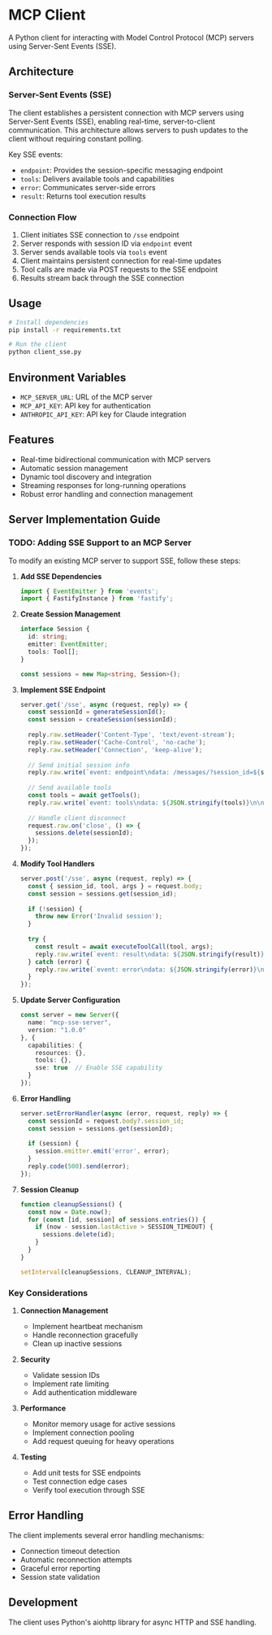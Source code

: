 # MCP Client

A Python client for interacting with Model Control Protocol (MCP) servers using Server-Sent Events (SSE).

## Architecture

### Server-Sent Events (SSE)
The client establishes a persistent connection with MCP servers using Server-Sent Events (SSE), enabling real-time, server-to-client communication. This architecture allows servers to push updates to the client without requiring constant polling.

Key SSE events:
- `endpoint`: Provides the session-specific messaging endpoint
- `tools`: Delivers available tools and capabilities
- `error`: Communicates server-side errors
- `result`: Returns tool execution results

### Connection Flow
1. Client initiates SSE connection to `/sse` endpoint
2. Server responds with session ID via `endpoint` event
3. Server sends available tools via `tools` event
4. Client maintains persistent connection for real-time updates
5. Tool calls are made via POST requests to the SSE endpoint
6. Results stream back through the SSE connection

## Usage

```bash
# Install dependencies
pip install -r requirements.txt

# Run the client
python client_sse.py
```

## Environment Variables

- `MCP_SERVER_URL`: URL of the MCP server
- `MCP_API_KEY`: API key for authentication
- `ANTHROPIC_API_KEY`: API key for Claude integration

## Features

- Real-time bidirectional communication with MCP servers
- Automatic session management
- Dynamic tool discovery and integration
- Streaming responses for long-running operations
- Robust error handling and connection management

## Server Implementation Guide

### TODO: Adding SSE Support to an MCP Server

To modify an existing MCP server to support SSE, follow these steps:

1. **Add SSE Dependencies**
   ```typescript
   import { EventEmitter } from 'events';
   import { FastifyInstance } from 'fastify';
   ```

2. **Create Session Management**
   ```typescript
   interface Session {
     id: string;
     emitter: EventEmitter;
     tools: Tool[];
   }
   
   const sessions = new Map<string, Session>();
   ```

3. **Implement SSE Endpoint**
   ```typescript
   server.get('/sse', async (request, reply) => {
     const sessionId = generateSessionId();
     const session = createSession(sessionId);
     
     reply.raw.setHeader('Content-Type', 'text/event-stream');
     reply.raw.setHeader('Cache-Control', 'no-cache');
     reply.raw.setHeader('Connection', 'keep-alive');
     
     // Send initial session info
     reply.raw.write(`event: endpoint\ndata: /messages/?session_id=${sessionId}\n\n`);
     
     // Send available tools
     const tools = await getTools();
     reply.raw.write(`event: tools\ndata: ${JSON.stringify(tools)}\n\n`);
     
     // Handle client disconnect
     request.raw.on('close', () => {
       sessions.delete(sessionId);
     });
   });
   ```

4. **Modify Tool Handlers**
   ```typescript
   server.post('/sse', async (request, reply) => {
     const { session_id, tool, args } = request.body;
     const session = sessions.get(session_id);
     
     if (!session) {
       throw new Error('Invalid session');
     }
     
     try {
       const result = await executeToolCall(tool, args);
       reply.raw.write(`event: result\ndata: ${JSON.stringify(result)}\n\n`);
     } catch (error) {
       reply.raw.write(`event: error\ndata: ${JSON.stringify(error)}\n\n`);
     }
   });
   ```

5. **Update Server Configuration**
   ```typescript
   const server = new Server({
     name: "mcp-sse-server",
     version: "1.0.0"
   }, {
     capabilities: {
       resources: {},
       tools: {},
       sse: true  // Enable SSE capability
     }
   });
   ```

6. **Error Handling**
   ```typescript
   server.setErrorHandler(async (error, request, reply) => {
     const sessionId = request.body?.session_id;
     const session = sessions.get(sessionId);
     
     if (session) {
       session.emitter.emit('error', error);
     }
     reply.code(500).send(error);
   });
   ```

7. **Session Cleanup**
   ```typescript
   function cleanupSessions() {
     const now = Date.now();
     for (const [id, session] of sessions.entries()) {
       if (now - session.lastActive > SESSION_TIMEOUT) {
         sessions.delete(id);
       }
     }
   }
   
   setInterval(cleanupSessions, CLEANUP_INTERVAL);
   ```

### Key Considerations

1. **Connection Management**
   - Implement heartbeat mechanism
   - Handle reconnection gracefully
   - Clean up inactive sessions

2. **Security**
   - Validate session IDs
   - Implement rate limiting
   - Add authentication middleware

3. **Performance**
   - Monitor memory usage for active sessions
   - Implement connection pooling
   - Add request queuing for heavy operations

4. **Testing**
   - Add unit tests for SSE endpoints
   - Test connection edge cases
   - Verify tool execution through SSE

## Error Handling

The client implements several error handling mechanisms:
- Connection timeout detection
- Automatic reconnection attempts
- Graceful error reporting
- Session state validation

## Development

The client uses Python's aiohttp library for async HTTP and SSE handling.
